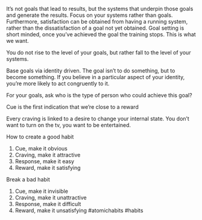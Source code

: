 It’s not goals that lead to results, but the systems that underpin those goals and generate the results. Focus on your systems rather than goals. Furthermore, satisfaction can be obtained from having a running system, rather than the dissatisfaction of a goal not yet obtained. Goal setting is short minded, once you’ve achieved the goal the training stops. This is what we want.

You do not rise to the level of your goals, but rather fall to the level of your systems.

Base goals via identity driven. The goal isn’t to do something, but to become something. If you believe in a particular aspect of your identity, you’re more likely to act congruently to it.

For your goals, ask who is the type of person who could achieve this goal?

Cue is the first indication that we’re close to a reward

Every craving is linked to a desire to change your internal state. You don’t want to turn on the tv, you want to be entertained.

How to create a good habit
1. Cue, make it obvious
2. Craving, make it attractive
3. Response, make it easy
4. Reward, make it satisfying

Break a bad habit
1. Cue, make it invisible
2. Craving, make it unattractive
3. Response, make it difficult
4. Reward, make it unsatisfying
#atomichabits #habits